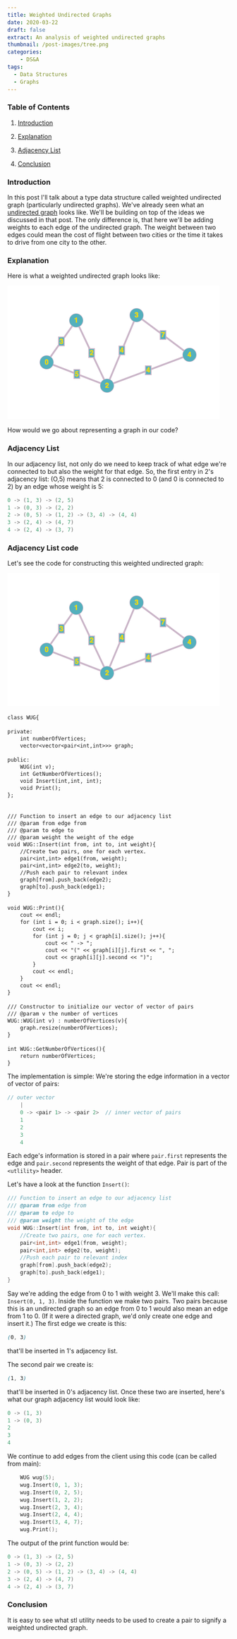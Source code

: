 ```yaml
---
title: Weighted Undirected Graphs
date: 2020-03-22
draft: false
extract: An analysis of weighted undirected graphs
thumbnail: /post-images/tree.png
categories: 
    - DS&A
tags:
  - Data Structures
  - Graphs
---
```


### Table of Contents

1. [Introduction](#introduction)

2. [Explanation](#explanation)

3. [Adjacency List](#adjacency-list)

4. [Conclusion](#conclusion)

### Introduction

In this post I'll talk about a type data structure called weighted undirected graph (particularly undirected graphs). We've already seen what an [undirected graph](/undirected-graphs) looks like. We'll be building on top of the ideas we discussed in that post. The only difference is, that here we'll be adding weights to each edge of the undirected graph. The weight between two edges could mean the cost of flight between two cities or the time it takes to drive from one city to the other. 

### Explanation

Here is what a weighted undirected graph looks like:

![Weighted-Undirected-Graph](images/weightedundirectedgraph/graph-1.png)

How would we go about representing a graph in our code?

### Adjacency List

In our adjacency list, not only do we need to keep track of what edge we're connected to but also the weight for that edge. So, the first entry in 2's adjacency list: (O,5) means that 2 is connected to 0 (and 0 is connected to 2) by an edge whose weight is 5:

```cpp
0 -> (1, 3) -> (2, 5)
1 -> (0, 3) -> (2, 2)
2 -> (0, 5) -> (1, 2) -> (3, 4) -> (4, 4)
3 -> (2, 4) -> (4, 7)
4 -> (2, 4) -> (3, 7)
```

### Adjacency List code

Let's see the code for constructing this weighted undirected graph:

![Weighted-Undirected-Graph](images/weightedundirectedgraph/graph-1.png)

```cpp{numberLines: true}
class WUG{
  
private:
    int numberOfVertices;
    vector<vector<pair<int,int>>> graph;
    
public:
    WUG(int v);
    int GetNumberOfVertices();
    void Insert(int,int, int);
    void Print();
};


/// Function to insert an edge to our adjacency list
/// @param from edge from
/// @param to edge to
/// @param weight the weight of the edge
void WUG::Insert(int from, int to, int weight){
    //Create two pairs, one for each vertex.
    pair<int,int> edge1(from, weight);
    pair<int,int> edge2(to, weight);
    //Push each pair to relevant index
    graph[from].push_back(edge2);
    graph[to].push_back(edge1);
}

void WUG::Print(){
    cout << endl;
    for (int i = 0; i < graph.size(); i++){
        cout << i;
        for (int j = 0; j < graph[i].size(); j++){
            cout << " -> ";
            cout << "(" << graph[i][j].first << ", ";
            cout << graph[i][j].second << ")";
        }
        cout << endl;
    }
    cout << endl;
}

/// Constructor to initialize our vector of vector of pairs
/// @param v the number of vertices
WUG::WUG(int v) : numberOfVertices(v){
    graph.resize(numberOfVertices);
}

int WUG::GetNumberOfVertices(){
    return numberOfVertices;
}
```

The implementation is simple: We're storing the edge information in a vector of vector of pairs:

```cpp
// outer vector
    |
    0 -> <pair 1> -> <pair 2>  // inner vector of pairs 
    1
    2
    3
    4
```

Each edge's information is stored in a pair where ```pair.first``` represents the edge and ```pair.second``` represents the weight of that edge. Pair is part of the ```<utlility>``` header.

Let's have a look at the function `Insert()`:

```cpp {numberLines: 15}
/// Function to insert an edge to our adjacency list
/// @param from edge from
/// @param to edge to
/// @param weight the weight of the edge
void WUG::Insert(int from, int to, int weight){
    //Create two pairs, one for each vertex.
    pair<int,int> edge1(from, weight);
    pair<int,int> edge2(to, weight);
    //Push each pair to relevant index
    graph[from].push_back(edge2);
    graph[to].push_back(edge1);
}
```

Say we're adding the edge from 0 to 1 with weight 3. We'll make this call: ```Insert(0, 1, 3)```. Inside the function we make two pairs. Two pairs because this is an undirected graph so an edge from 0 to 1 would also mean an edge from 1 to 0. (If it were a directed graph, we'd only create one edge and insert it.) The first edge we create is this:

```css
(0, 3)
```

that'll be inserted in 1's adjacency list. 

The second pair we create is:

```css
(1, 3)
```

that'll be inserted in 0's adjacency list. Once these two are inserted, here's what our graph adjacency list would look like:

```cpp
0 -> (1, 3) 
1 -> (0, 3) 
2
3
4
```

We continue to add edges from the client using this code (can be called from main):

```cpp
    WUG wug(5);
    wug.Insert(0, 1, 3);
    wug.Insert(0, 2, 5);
    wug.Insert(1, 2, 2);
    wug.Insert(2, 3, 4);
    wug.Insert(2, 4, 4);
    wug.Insert(3, 4, 7);
    wug.Print();
```

The output of the print function would be:

```cpp
0 -> (1, 3) -> (2, 5)
1 -> (0, 3) -> (2, 2)
2 -> (0, 5) -> (1, 2) -> (3, 4) -> (4, 4)
3 -> (2, 4) -> (4, 7)
4 -> (2, 4) -> (3, 7)
```

### Conclusion

It is easy to see what stl utility needs to be used to create a pair to signify a weighted undirected graph.